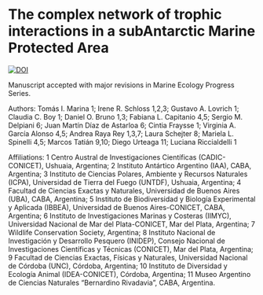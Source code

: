 # The complex network of trophic interactions in a subAntarctic Marine Protected Area

<a href="https://zenodo.org/doi/10.5281/zenodo.10854750"><img src="https://zenodo.org/badge/497094889.svg" alt="DOI"></a>

Manuscript accepted with major revisions in Marine Ecology Progress Series.

Authors: Tomás I. Marina 1; Irene R. Schloss 1,2,3; Gustavo A. Lovrich 1; Claudia C. Boy 1; Daniel O. Bruno 1,3; Fabiana L. Capitanio 4,5; Sergio M. Delpiani 6; Juan Martín Díaz de Astarloa 6; Cintia Fraysse 1; Virginia A. García Alonso 4,5; Andrea Raya Rey 1,3,7; Laura Schejter 8; Mariela L. Spinelli 4,5; Marcos Tatián 9,10; Diego Urteaga 11; Luciana Riccialdelli 1

Affiliations:
1 Centro Austral de Investigaciones Científicas (CADIC-CONICET), Ushuaia, Argentina;
2 Instituto Antártico Argentino (IAA), CABA, Argentina;
3 Instituto de Ciencias Polares, Ambiente y Recursos Naturales (ICPA), Universidad de Tierra del Fuego (UNTDF), Ushuaia, Argentina;
4 Facultad de Ciencias Exactas y Naturales, Universidad de Buenos Aires (UBA), CABA, Argentina;
5 Instituto de Biodiversidad y Biología Experimental y Aplicada (IBBEA), Universidad de Buenos Aires-CONICET, CABA, Argentina;
6 Instituto de Investigaciones Marinas y Costeras (IIMYC), Universidad Nacional de Mar del Plata-CONICET, Mar del Plata, Argentina;
7 Wildlife Conservation Society, Argentina;
8 Instituto Nacional de Investigación y Desarrollo Pesquero (INIDEP), Consejo Nacional de Investigaciones Científicas y Técnicas (CONICET), Mar del Plata, Argentina;
9 Facultad de Ciencias Exactas, Físicas y Naturales, Universidad Nacional de Córdoba (UNC), Córdoba, Argentina;
10 Instituto de Diversidad y Ecología Animal (IDEA-CONICET), Córdoba, Argentina;
11 Museo Argentino de Ciencias Naturales “Bernardino Rivadavia”, CABA, Argentina.
